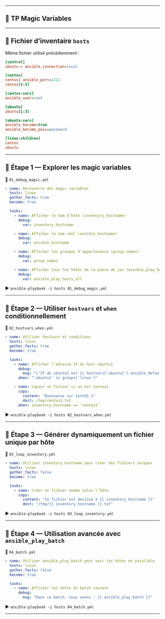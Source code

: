 

---

## 🧪 TP Magic Variables



---

## 📁 Fichier d’inventaire `hosts`

Même fichier utilisé précédemment :

```ini
[control]
ubuntu-c ansible_connection=local

[centos]
centos1 ansible_port=2222
centos[2:3]

[centos:vars]
ansible_user=root

[ubuntu]
ubuntu[1:3]

[ubuntu:vars]
ansible_become=true
ansible_become_pass=password

[linux:children]
centos
ubuntu
```

---

## 📄 Étape 1 — Explorer les magic variables

📁 `01_debug_magic.yml`

```yaml
- name: Découverte des magic variables
  hosts: linux
  gather_facts: true
  become: true

  tasks:
    - name: Afficher le nom d’hôte (inventory_hostname)
      debug:
        var: inventory_hostname

    - name: Afficher le nom réel (ansible_hostname)
      debug:
        var: ansible_hostname

    - name: Afficher les groupes d’appartenance (group_names)
      debug:
        var: group_names

    - name: Afficher tous les hôtes de la pièce de jeu (ansible_play_hosts_all)
      debug:
        var: ansible_play_hosts_all
```

▶️ `ansible-playbook -i hosts 01_debug_magic.yml`

---

## 📄 Étape 2 — Utiliser `hostvars` et `when` conditionnellement

📁 `02_hostvars_when.yml`

```yaml
- name: Utiliser hostvars et conditions
  hosts: linux
  gather_facts: true
  become: true

  tasks:
    - name: Afficher l’adresse IP du host ubuntu1
      debug:
        msg: "L’IP de ubuntu1 est {{ hostvars['ubuntu1'].ansible_default_ipv4.address }}"
      when: "'ubuntu1' in groups['linux']"

    - name: Copier un fichier si on est centos1
      copy:
        content: "Bienvenue sur CentOS 1"
        dest: /tmp/centos1.txt
      when: inventory_hostname == 'centos1'
```

▶️ `ansible-playbook -i hosts 02_hostvars_when.yml`

---

## 📄 Étape 3 — Générer dynamiquement un fichier unique par hôte

📁 `03_loop_inventory.yml`

```yaml
- name: Utiliser inventory_hostname pour créer des fichiers uniques
  hosts: linux
  gather_facts: false
  become: true

  tasks:
    - name: Créer un fichier nommé selon l’hôte
      copy:
        content: "Ce fichier est destiné à {{ inventory_hostname }}"
        dest: "/tmp/{{ inventory_hostname }}.txt"
```

▶️ `ansible-playbook -i hosts 03_loop_inventory.yml`

---

## 📄 Étape 4 — Utilisation avancée avec `ansible_play_batch`

📁 `04_batch.yml`

```yaml
- name: Utiliser ansible_play_batch pour voir les hôtes en parallèle
  hosts: linux
  gather_facts: false
  become: true

  tasks:
    - name: Afficher les hôtes du batch courant
      debug:
        msg: "Dans ce batch, nous avons : {{ ansible_play_batch }}"
```

▶️ `ansible-playbook -i hosts 04_batch.yml`

---

